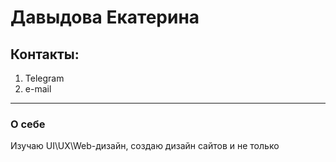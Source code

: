 # Давыдова Екатерина
## Контакты:
1. Telegram
2. e-mail
********************
### О себе
Изучаю UI\UX\Web-дизайн, создаю дизайн сайтов и не только
